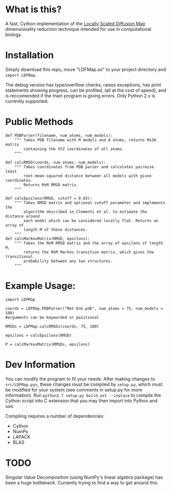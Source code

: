 # What is this?
A fast, Cython implementation of the [Locally Scaled Diffusion Map](http://rohanp.io/MakingSenseOfBigMolecularData.pdf) 
dimensionality reduction technique intended for use in computational biology.

# Installation
Simply download this repo, move "LDFMap.so" to your project directory and `import LDFMap`. 

The debug version has type/overflow checks, raises exceptions, has print statements showing progress, can be profiled, (all at the cost of speed), and is reccomended if the main program is giving errors. Only Python 2.x is currently supported.

# Public Methods
```cython
def PDBParser(filename, num_atoms, num_models):
    """ Takes PDB filename with M models and A atoms, returns Mx3A matrix
	    containing the XYZ coordinates of all atoms.
	"""

def calcRMSD(coords, num_atoms, num_models):
    """ Takes coordinates from PDB parser and calculates pairwise least 
    	root-mean-squared distance between all models with given coordinates.
    	Returns MxM RMSD matrix.   
    """

def calcEpsilons(RMSD, cutoff = 0.03):
    """ Takes RMSD matrix and optional cutoff parameter and implements the 
    	algorithm described in Clementi et al. to estimate the distance around
    	each model which can be considered locally flat. Returns an array of 
    	length M of these distances.
    """
def calcMarkovMatrix(RMSD, epsilons):
	""" Takes the MxM RMSD matrix and the array of epsilons of length M,
		returns the MxM Markov transition matrix, which gives the transitional
		probability between any two structures.
	"""
```

# Example Usage:
```cython
import LDFMap

coords = LDFMap.PDBParser("Met-Enk.pdb", num_atoms = 75, num_models = 180) 
#arguments can be keyworded or positional

RMSDs = LDFMap.calcRMSDs(coords, 75, 180)

epsilons = calcEpsilons(RMSD)

P = calcMarkovMatrix(RMSDs, epsilons)
```

# Dev Information
You can modify the program to fit your needs. After making changes to `src/LDFMap.pyx`, these changes must
be compiled by `setup.py`, which must be modified for your system (see comments in setup.py for more information). Run `python2.7 setup.py build_ext --inplace` to compile the Cython script into C extension that you may then import into Python and use.

Compiling requires a number of dependencies:

* 	Cython
* 	NumPy
* 	LAPACK
* 	BLAS

# TODO
Singular Value Decomposition (using NumPy's linear algebra package) has been a huge bottleneck. Currently trying to find a way to get around this.

